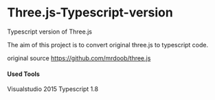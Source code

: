 # Three.js-Typescript-version
Typescript version of Three.js 

The aim of this project is to convert original three.js to typescript code.

original source https://github.com/mrdoob/three.js

#### Used Tools ####
Visualstudio 2015
Typescript 1.8 
